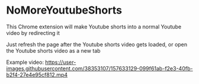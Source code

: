 # NoMoreYoutubeShorts
This Chrome extension will make Youtube shorts into a normal Youtube video by redirecting it

Just refresh the page after the Youtube shorts video gets loaded, or open the Youtube shorts video as a new tab

Example video:
https://user-images.githubusercontent.com/38353107/157633129-099f61ab-f2e3-40fb-b2f4-27e4e95cf812.mp4

